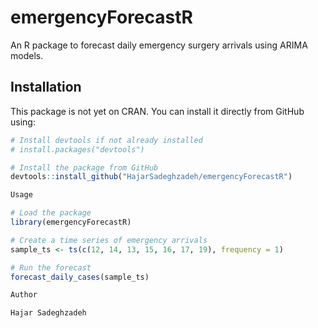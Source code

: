 # emergencyForecastR

An R package to forecast daily emergency surgery arrivals using ARIMA models.

## Installation

This package is not yet on CRAN. You can install it directly from GitHub using:

```r
# Install devtools if not already installed
# install.packages("devtools")

# Install the package from GitHub
devtools::install_github("HajarSadeghzadeh/emergencyForecastR")

Usage

# Load the package
library(emergencyForecastR)

# Create a time series of emergency arrivals
sample_ts <- ts(c(12, 14, 13, 15, 16, 17, 19), frequency = 1)

# Run the forecast
forecast_daily_cases(sample_ts)

Author

Hajar Sadeghzadeh
